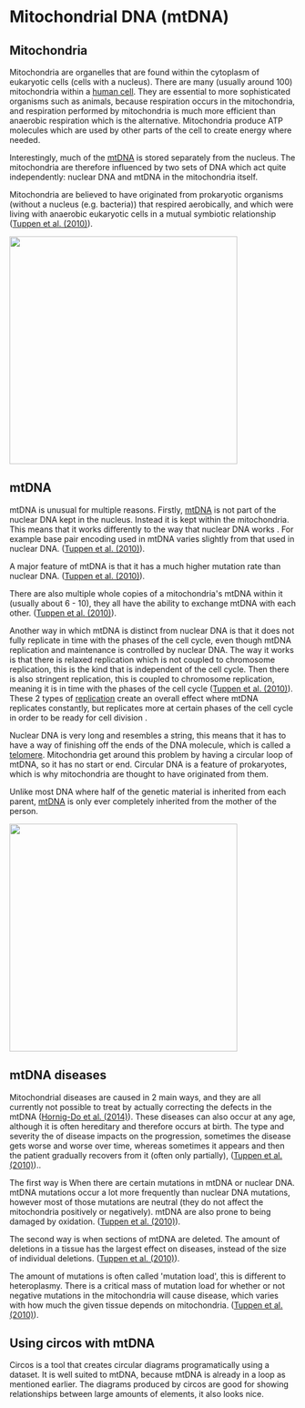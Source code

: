 # Mitochondrial DNA (mtDNA)

## Mitochondria
Mitochondria are organelles that are found within the cytoplasm of eukaryotic cells (cells with a nucleus). There are many (usually around 100) mitochondria within a [human cell](https://en.wikipedia.org/wiki/Human_mitochondrial_genetics).  They are essential to more sophisticated organisms such as animals, because respiration occurs in the mitochondria, and respiration performed by mitochondria is much more efficient than anaerobic respiration which is the alternative. Mitochondria produce ATP molecules which are used by other parts of the cell to create energy where needed.

Interestingly, much of the [mtDNA](https://en.wikipedia.org/wiki/Mitochondrial_DNA) is stored separately from the nucleus. The mitochondria are therefore influenced by two sets of DNA which act quite independently: nuclear DNA and mtDNA in the mitochondria itself.

Mitochondria are believed to have originated from prokaryotic organisms (without a nucleus (e.g. bacteria)) that respired aerobically, and which were living with anaerobic eukaryotic cells in a mutual symbiotic relationship ([Tuppen et al. (2010)](https://doi.org/10.1016/j.bbabio.2009.09.005)).

<a href="https://commons.wikimedia.org/wiki/File:Mitochondrial_DNA_lg.jpg">
    <img src="https://upload.wikimedia.org/wikipedia/commons/1/17/Mitochondrial_DNA_lg.jpg" height="400">
</a>

## mtDNA
mtDNA is unusual for multiple reasons.  Firstly, [mtDNA](https://en.wikipedia.org/wiki/Mitochondrial_DNA) is not part of the nuclear DNA kept in the nucleus. Instead it is kept within the mitochondria. This means that it works differently to the way that nuclear DNA works . For example base pair encoding used in mtDNA varies slightly from that used in nuclear DNA. ([Tuppen et al. (2010)](https://doi.org/10.1016/j.bbabio.2009.09.005)).

A major feature of mtDNA is that it has a much higher mutation rate than nuclear DNA. ([Tuppen et al. (2010)](https://doi.org/10.1016/j.bbabio.2009.09.005)).

There are also multiple whole copies of a mitochondria's mtDNA within it (usually about 6 - 10), they all have the ability to exchange mtDNA with each other. ([Tuppen et al. (2010)](https://doi.org/10.1016/j.bbabio.2009.09.005)).

Another way in which mtDNA is distinct from nuclear DNA is that it does not fully replicate in time with the phases of the cell cycle, even though mtDNA replication and maintenance is controlled by nuclear DNA. The way it works is that there is relaxed replication which is not coupled to chromosome replication, this is the kind that is independent of the cell cycle. Then there is also stringent replication, this is coupled to chromosome replication, meaning it is in time with the phases of the cell cycle ([Tuppen et al. (2010)](https://doi.org/10.1016/j.bbabio.2009.09.005)). These 2 types of [replication](https://www.ncbi.nlm.nih.gov/pmc/articles/PMC413948/?page=8) create an overall effect where mtDNA replicates constantly, but replicates more at certain phases of the cell cycle in order to be ready for cell division .

Nuclear DNA is very long and resembles a string, this means that it has to have a way of finishing off the ends of the DNA molecule, which is called a [telomere](https://en.wikipedia.org/wiki/Telomere). Mitochondria get around this problem by having a circular loop of mtDNA, so it has no start or end. Circular DNA is a feature of prokaryotes, which is why mitochondria are thought to have originated from them.

Unlike most DNA where half of the genetic material is inherited from each parent, [mtDNA](https://en.wikipedia.org/wiki/Human_mitochondrial_genetics) is only ever completely inherited from the mother of the person.

<a href="https://commons.wikimedia.org/wiki/File:Mitochondrial_DNA_and_diseases.svg">
    <img src="https://upload.wikimedia.org/wikipedia/commons/6/6e/Mitochondrial_DNA_and_diseases.svg" height="400">
</a>

## mtDNA diseases
Mitochondrial diseases are caused in 2 main ways, and they are all currently not possible to treat by actually correcting the defects in the mtDNA ([Hornig-Do et al. (2014)](https://www.embopress.org/doi/10.1002/emmm.201303202)). These diseases can also occur at any age, although it is often hereditary and therefore occurs at birth. The type and severity the of disease impacts on the progression, sometimes the disease gets worse and worse over time, whereas sometimes it appears and then the patient gradually recovers from it (often only partially), ([Tuppen et al. (2010)](https://doi.org/10.1016/j.bbabio.2009.09.005))..

The first way is When there are certain mutations in mtDNA or nuclear DNA. mtDNA mutations occur a lot more frequently than nuclear DNA mutations, however most of those mutations are neutral (they do not affect the mitochondria positively or negatively). mtDNA are also prone to being damaged by oxidation. ([Tuppen et al. (2010)](https://doi.org/10.1016/j.bbabio.2009.09.005)).

The second way is when sections of mtDNA are deleted. The amount of deletions in a tissue has the largest effect on diseases, instead of the size of individual deletions. ([Tuppen et al. (2010)](https://doi.org/10.1016/j.bbabio.2009.09.005)).

The amount of mutations is often called 'mutation load', this is different to heteroplasmy. There is a critical mass of mutation load for whether or not negative mutations in the mitochondria will cause disease, which varies with how much the given tissue depends on mitochondria. ([Tuppen et al. (2010)](https://doi.org/10.1016/j.bbabio.2009.09.005)).

## Using circos with mtDNA
Circos is a tool that creates circular diagrams programatically using a dataset. It is well suited to mtDNA, because mtDNA is already in a loop as mentioned earlier. The diagrams produced by circos are good for showing relationships between large amounts of elements, it also looks nice.

<!--
Websites
[wiki_mtDNA](https://en.wikipedia.org/wiki/Mitochondrial_DNA)
[mtDNA_diseases](https://www.sciencedirect.com/science/article/pii/S0005272809002618?via%3Dihub)
[bacterial_plasmids](https://www.ncbi.nlm.nih.gov/pmc/articles/PMC413948/?page=8)
[wiki_human_mtDNA](https://en.wikipedia.org/wiki/Human_mitochondrial_genetics)
[mt-tRNA diseases](https://www.embopress.org/doi/10.1002/emmm.201303202)
-->
<!--
Images
cell-mt-mtDNA https://commons.wikimedia.org/wiki/File:Mitochondrial_DNA_lg.jpg
mtDNA_genome https://commons.wikimedia.org/wiki/File:Mitochondrial_DNA_and_diseases.svg
-->

